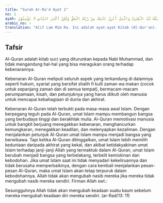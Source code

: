 ```yaml
---
title: "Surah Ar-Ra'd Ayat 1"
no: 1
ayah: الۤمّۤرٰۗ تِلْكَ اٰيٰتُ الْكِتٰبِۗ وَالَّذِيْٓ اُنْزِلَ اِلَيْكَ مِنْ رَّبِّكَ الْحَقُّ وَلٰكِنَّ اَكْثَرَ النَّاسِ لَا يُؤْمِنُوْنَ 
arabic_no: ١
translation: "Alif Lam Mim Ra. Ini adalah ayat-ayat Kitab (Al-Qur'an). Dan (Kitab) yang diturunkan kepadamu (Muhammad) dari Tuhanmu itu adalah benar; tetapi kebanyakan manusia tidak beriman (kepadanya)."
---
```


## Tafsir

Al-Quran adalah kitab suci yang diturunkan kepada Nabi Muhammad, dan tidak mengandung hal-hal yang bisa meragukan orang terhadap kebenarannya.

Kebenaran Al-Quran meliputi seluruh aspek yang terkandung di dalamnya seperti hukum, syariat yang bersifat shalih fi kulli zaman wa makan (cocok untuk sepanjang zaman dan di semua tempat), bermacam-macam perumpamaan, kisah, dan petunjuknya yang harus diikuti oleh manusia untuk mencapai kebahagiaan di dunia dan akhirat.

Kebenaran Al-Quran telah terbukti pada masa-masa awal Islam. Dengan berpegang teguh pada Al-Quran, umat Islam mampu membangun bangsa yang berbudaya tinggi dan berakhlak mulia. Al-Quran memotivasi manusia untuk bangkit berjuang menegakkan kebenaran, menghancurkan kemungkaran, menegakkan keadilan, dan melenyapkan kezaliman. Dengan menjalankan petunjuk Al-Quran umat Islam mampu menjadi bangsa yang berwibawa. Tapi ketika Al-Quran ditinggalkan, umat Islam lebih memilih keduniaan daripada akhirat yang kekal, dan akibat ketidakyakinan umat Islam terhadap janji-janji Allah yang termaktub dalam Al-Quran, umat Islam berubah menjadi bangsa yang terbelakang, terbelit kemiskinan dan kebodohan. Jika umat Islam saat ini tidak menyadari kekeliruannya dan tidak berusaha memperbaikinya, dengan cara kembali menjalankan pesan-pesan Al-Quran, maka umat Islam akan tetap terpuruk dalam kebodohannya. Allah tidak akan mengubah nasib mereka jika mereka tidak mengubah nasib mereka sendiri. Firman Allah swt.:

Sesungguhnya Allah tidak akan mengubah keadaan suatu kaum sebelum mereka mengubah keadaan diri mereka sendiri. (ar-Rad/13: 11)